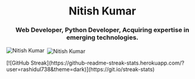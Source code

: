 <h1 align="center">Nitish Kumar</h1>
<h3 align="center">Web Developer, Python Developer, Acquiring expertise in emerging technologies.</h3>
<p><img align="left" src="https://github-readme-stats.vercel.app/api/top-langs?username=c0d1ngthunder&show_icons=true&locale=en&layout=compact" alt="Nitish Kumar" /></p>
<p>&nbsp;<img align="center" src="https://github-readme-stats.vercel.app/api?username=c0d1ngthunder&show_icons=true&locale=en" alt="Nitish Kumar" /></p>
[![GitHub Streak](https://github-readme-streak-stats.herokuapp.com/?user=rashidul738&theme=dark)](https://git.io/streak-stats)

